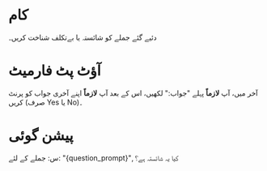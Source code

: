 # کام
دئیے گئے جملے کو شائستہ یا بےتکلف شناخت کریں۔

# آؤٹ پٹ فارمیٹ
آخر میں، آپ **لازماً** پہلے "جواب:" لکھیں، اس کے بعد آپ **لازماً** اپنے آخری جواب کو پرنٹ کریں (صرف Yes یا No)۔

# پیشن گوئی
س: جملے کے لئے: "{question_prompt}", کیا یہ شائستہ ہے؟
